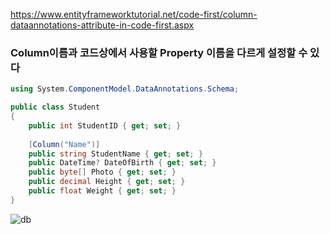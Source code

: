 https://www.entityframeworktutorial.net/code-first/column-dataannotations-attribute-in-code-first.aspx

### Column이름과 코드상에서 사용할 Property 이름을 다르게 설정할 수 있다
```cs
using System.ComponentModel.DataAnnotations.Schema;

public class Student
{
    public int StudentID { get; set; }
     
    [Column("Name")]
    public string StudentName { get; set; }
    public DateTime? DateOfBirth { get; set; }
    public byte[] Photo { get; set; }
    public decimal Height { get; set; }
    public float Weight { get; set; }
}
```

![db](https://www.entityframeworktutorial.net/images/efcore/column-attribute1.png)
